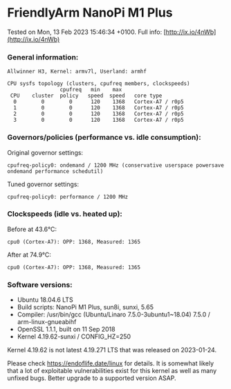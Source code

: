 # FriendlyArm NanoPi M1 Plus

Tested on Mon, 13 Feb 2023 15:46:34 +0100. Full info: [http://ix.io/4nWb](http://ix.io/4nWb)

### General information:

    Allwinner H3, Kernel: armv7l, Userland: armhf
    
    CPU sysfs topology (clusters, cpufreq members, clockspeeds)
                     cpufreq   min    max
     CPU    cluster  policy   speed  speed   core type
      0        0        0      120    1368   Cortex-A7 / r0p5
      1        0        0      120    1368   Cortex-A7 / r0p5
      2        0        0      120    1368   Cortex-A7 / r0p5
      3        0        0      120    1368   Cortex-A7 / r0p5

### Governors/policies (performance vs. idle consumption):

Original governor settings:

    cpufreq-policy0: ondemand / 1200 MHz (conservative userspace powersave ondemand performance schedutil)

Tuned governor settings:

    cpufreq-policy0: performance / 1200 MHz

### Clockspeeds (idle vs. heated up):

Before at 43.6°C:

    cpu0 (Cortex-A7): OPP: 1368, Measured: 1365 

After at 74.9°C:

    cpu0 (Cortex-A7): OPP: 1368, Measured: 1365 

### Software versions:

  * Ubuntu 18.04.6 LTS
  * Build scripts: NanoPi M1 Plus, sun8i, sunxi, 5.65
  * Compiler: /usr/bin/gcc (Ubuntu/Linaro 7.5.0-3ubuntu1~18.04) 7.5.0 / arm-linux-gnueabihf
  * OpenSSL 1.1.1, built on 11 Sep 2018
  * Kernel 4.19.62-sunxi / CONFIG_HZ=250

Kernel 4.19.62 is not latest 4.19.271 LTS that was released on 2023-01-24.

Please check https://endoflife.date/linux for details. It is somewhat likely
that a lot of exploitable vulnerabilities exist for this kernel as well as
many unfixed bugs. Better upgrade to a supported version ASAP.
